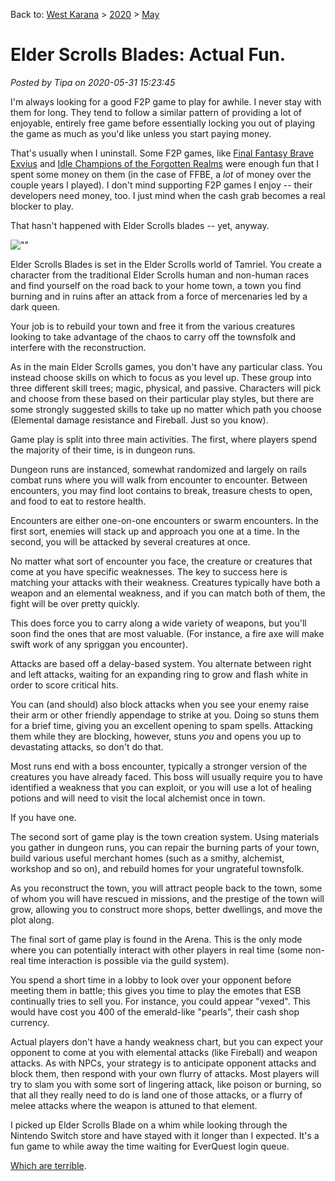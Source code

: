Back to: [West Karana](/posts/westkarana.md) > [2020](/posts/2020/westkarana.md) > [May](./westkarana.md)
# Elder Scrolls Blades: Actual Fun.

*Posted by Tipa on 2020-05-31 15:23:45*


I'm always looking for a good F2P game to play for awhile. I never stay with them for long. They tend to follow a similar pattern of providing a lot of enjoyable, entirely free game before essentially locking you out of playing the game as much as you'd like unless you start paying money.



That's usually when I uninstall. Some F2P games, like [Final Fantasy Brave Exvius](\"https://www.finalfantasyexvius.com/\") and [Idle Champions of the Forgotten Realms](\"http://www.codenameentertainment.com/?page=idle_champions\") were enough fun that I spent some money on them (in the case of FFBE, a *lot* of money over the couple years I played). I don't mind supporting F2P games I enjoy -- their developers need money, too. I just mind when the cash grab becomes a real blocker to play.



That hasn't happened with Elder Scrolls blades -- yet, anyway.



![\"\"](\"https://chasingdings.com/wp-content/uploads/2020/05/2020053021261600-6B6C230ACF880337BA4FF42F6D6F95AB-1024x576.jpg\")

Elder Scrolls Blades is set in the Elder Scrolls world of Tamriel. You create a character from the traditional Elder Scrolls human and non-human races and find yourself on the road back to your home town, a town you find burning and in ruins after an attack from a force of mercenaries led by a dark queen.



Your job is to rebuild your town and free it from the various creatures looking to take advantage of the chaos to carry off the townsfolk and interfere with the reconstruction.



As in the main Elder Scrolls games, you don't have any particular class. You instead choose skills on which to focus as you level up. These group into three different skill trees; magic, physical, and passive. Characters will pick and choose from these based on their particular play styles, but there are some strongly suggested skills to take up no matter which path you choose (Elemental damage resistance and Fireball. Just so you know).



Game play is split into three main activities. The first, where players spend the majority of their time, is in dungeon runs.



Dungeon runs are instanced, somewhat randomized and largely on rails combat runs where you will walk from encounter to encounter. Between encounters, you may find loot contains to break, treasure chests to open, and food to eat to restore health.



Encounters are either one-on-one encounters or swarm encounters. In the first sort, enemies will stack up and approach you one at a time. In the second, you will be attacked by several creatures at once.



No matter what sort of encounter you face, the creature or creatures that come at you have specific weaknesses. The key to success here is matching your attacks with their weakness. Creatures typically have both a weapon and an elemental weakness, and if you can match both of them, the fight will be over pretty quickly.



This does force you to carry along a wide variety of weapons, but you'll soon find the ones that are most valuable. (For instance, a fire axe will make swift work of any spriggan you encounter).



Attacks are based off a delay-based system. You alternate between right and left attacks, waiting for an expanding ring to grow and flash white in order to score critical hits.



You can (and should) also block attacks when you see your enemy raise their arm or other friendly appendage to strike at you. Doing so stuns them for a brief time, giving you an excellent opening to spam spells. Attacking them while they are blocking, however, stuns *you* and opens you up to devastating attacks, so don't do that.



Most runs end with a boss encounter, typically a stronger version of the creatures you have already faced. This boss will usually require you to have identified a weakness that you can exploit, or you will use a lot of healing potions and will need to visit the local alchemist once in town.



If you have one.



The second sort of game play is the town creation system. Using materials you gather in dungeon runs, you can repair the burning parts of your town, build various useful merchant homes (such as a smithy, alchemist, workshop and so on), and rebuild homes for your ungrateful townsfolk.



As you reconstruct the town, you will attract people back to the town, some of whom you will have rescued in missions, and the prestige of the town will grow, allowing you to construct more shops, better dwellings, and move the plot along.



The final sort of game play is found in the Arena. This is the only mode where you can potentially interact with other players in real time (some non-real time interaction is possible via the guild system).



You spend a short time in a lobby to look over your opponent before meeting them in battle; this gives you time to play the emotes that ESB continually tries to sell you. For instance, you could appear \"vexed\". This would have cost you 400 of the emerald-like \"pearls\", their cash shop currency.



Actual players don't have a handy weakness chart, but you can expect your opponent to come at you with elemental attacks (like Fireball) and weapon attacks. As with NPCs, your strategy is to anticipate opponent attacks and block them, then respond with your own flurry of attacks. Most players will try to slam you with some sort of lingering attack, like poison or burning, so that all they really need to do is land one of those attacks, or a flurry of melee attacks where the weapon is attuned to that element.



I picked up Elder Scrolls Blade on a whim while looking through the Nintendo Switch store and have stayed with it longer than I expected. It's a fun game to while away the time waiting for EverQuest login queue.



[Which are terrible](\"https://tagn.wordpress.com/2020/05/31/eq-aradune-server-remains-over-crowded/\").



